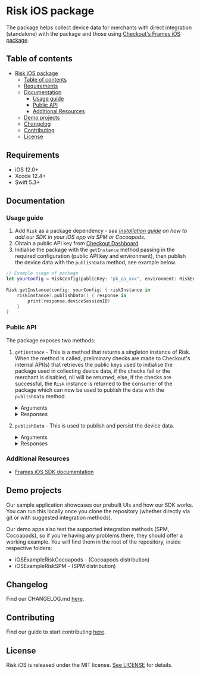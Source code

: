 #  Risk iOS package
<!-- TODO: Uncomment when repo is public (https://checkout.atlassian.net/browse/PRISM-10088) -->
<!-- [![CocoaPods Compatible](https://img.shields.io/cocoapods/v/Risk.svg)](https://img.shields.io/cocoapods/v/Risk)
![GitHub release (latest by date)](https://img.shields.io/github/v/release/checkout/checkout-risk-sdk-ios?label=spm)
[![Platform](https://img.shields.io/cocoapods/p/Risk.svg?style=flat)]()
![license](https://img.shields.io/github/license/checkout/checkout-risk-sdk-ios.svg) -->
The package helps collect device data for merchants with direct integration (standalone) with the package and those using [Checkout's Frames iOS package](https://github.com/checkout/frames-ios).

## Table of contents
- [Risk iOS package](#risk-ios-package)
  - [Table of contents](#table-of-contents)
  - [Requirements](#requirements)
  - [Documentation](#documentation)
    - [Usage guide](#usage-guide)
    - [Public API](#public-api)
    - [Additional Resources](#additional-resources)
  - [Demo projects](#demo-projects)
  - [Changelog](#changelog)
  - [Contributing](#contributing)
  - [License](#license)


## Requirements
- iOS 12.0+
- Xcode 12.4+
- Swift 5.3+

## Documentation
### Usage guide
  1. Add `Risk` as a package dependency - _see [Installation guide](https://github.com/checkout/checkout-risk-sdk-ios/blob/main/.github/partial-readmes/Integration.md) on how to add our SDK in your iOS app via SPM or Cocoapods._
  2. Obtain a public API key from [Checkout Dashboard](https://dashboard.checkout.com/developers/keys).
  3. Initialise the package with the `getInstance` method passing in the required configuration (public API key and environment), then publish the device data with the `publishData` method, see example below.
```swift
// Example usage of package
let yourConfig = RiskConfig(publicKey: "pk_qa_xxx", environment: RiskEnvironment.qa)
            
Risk.getInstance(config: yourConfig) { riskInstance in
    riskInstance?.publishData() { response in
        print(response.deviceSessionID)
    }
}
 ```

### Public API
The package exposes two methods:
1. `getInstance` - This is a method that returns a singleton instance of Risk. When the method is called, preliminary checks are made to Checkout's internal API(s) that retrieves the public keys used to initialise the package used in collecting device data, if the checks fail or the merchant is disabled, nil will be returned, else, if the checks are successful, the `Risk` instance is returned to the consumer of the package which can now be used to publish the data with the `publishData` method.

    <details>
    <summary>Arguments</summary>

    ```swift
    public struct RiskConfig {
        public let publicKey: String
        public let environment: RiskEnvironment
        public let framesMode: Bool
        
        public init(publicKey: String, environment: RiskEnvironment, framesMode: Bool = false) {
            self.publicKey = publicKey
            self.environment = environment
            self.framesMode = framesMode
        }
    }

    public enum RiskEnvironment {
        case qa
        case sandbox
        case prod
    }
    ```
    </details>

    <details>
    <summary>Responses</summary>

    ```swift
    public class Risk {
        ...

        public func publishData(...) ... {
                ...
        }
    }
    ```
    </details>


2. `publishData` - This is used to publish and persist the device data.

    <details>
    <summary>Arguments</summary>

    ```swift
    public func publishData(cardToken: String? = nil, completion: @escaping (Result<PublishRiskData, RiskError>) -> Void) {
            ...
    }
    ```
    </details>

    <details>
    <summary>Responses</summary>

    ```swift
    public struct PublishRiskData {
        public let deviceSessionID: String
    }

    public enum RiskError: Error, Equatable {
        case description(String)
        
        var localizedDescription: String {
            switch self {
            case .description(let errorMessage):
                return errorMessage
            }
        }
    }
    ```
    </details>

### Additional Resources
<!-- TODO: Add website documentation link here (https://checkout.atlassian.net/browse/PRISM-10088) - [Risk iOS SDK documentation](https://docs.checkout.com/risk/overview) -->
- [Frames iOS SDK documentation](https://www.checkout.com/docs/developer-resources/sdks/frames-ios-sdk)

## Demo projects
Our sample application showcases our prebuilt UIs and how our SDK works. You can run this locally once you clone the repository (whether directly via git or with suggested integration methods).

Our demo apps also test the supported integration methods (SPM, Cocoapods), so if you're having any problems there, they should offer a working example. You will find them in the root of the repository, inside respective folders:
- iOSExampleRiskCocoapods - (Cocoapods distribution)
- iOSExampleRiskSPM - (SPM distribution)
 
## Changelog
Find our CHANGELOG.md [here](https://github.com/checkout/checkout-risk-sdk-ios/blob/main/.github/CHANGELOG.md).

## Contributing
Find our guide to start contributing [here](https://github.com/checkout/checkout-risk-sdk-ios/blob/main/.github/CONTRIBUTING.md).

## License
Risk iOS is released under the MIT license. [See LICENSE](https://github.com/checkout/checkout-risk-sdk-ios/blob/main/LICENSE) for details.
